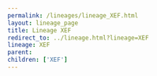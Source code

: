 ```yaml
---
permalink: /lineages/lineage_XEF.html
layout: lineage_page
title: Lineage XEF
redirect_to: ../lineage.html?lineage=XEF
lineage: XEF
parent: 
children: ['XEF']
---
```

